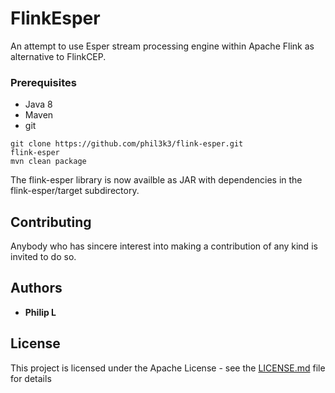 # FlinkEsper

An attempt to use Esper stream processing engine within Apache Flink as alternative to FlinkCEP.


### Prerequisites

 * Java 8
 * Maven
 * git
 

```
git clone https://github.com/phil3k3/flink-esper.git
flink-esper
mvn clean package
```

The flink-esper library is now availble as JAR with dependencies in the flink-esper/target subdirectory.

## Contributing

Anybody who has sincere interest into making a contribution of any kind is invited to do so.

## Authors

* **Philip L**

## License

This project is licensed under the Apache License - see the [LICENSE.md](LICENSE.md) file for details